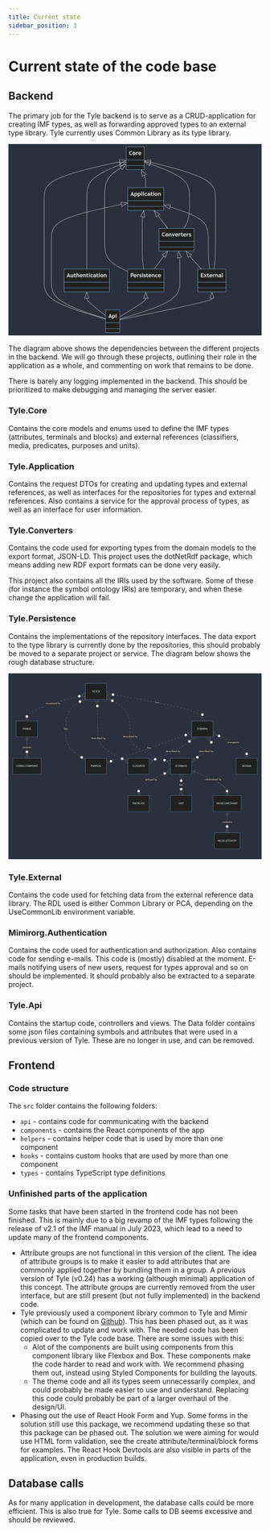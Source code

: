```yaml
---
title: Current state
sidebar_position: 3
---
```


# Current state of the code base

## Backend

The primary job for the Tyle backend is to serve as a CRUD-application for creating IMF types, as well as forwarding
approved types to an external type library. Tyle currently uses Common Library as its type library.

![backend diagram](../Tyle/img/tyle-backend-diagram.png)

The diagram above shows the dependencies between the different projects in the backend. We will go through these
projects, outlining their role in the application as a whole, and commenting on work that remains to be done.

There is barely any logging implemented in the backend. This should be prioritized to make debugging and managing
the server easier.

### Tyle.Core

Contains the core models and enums used to define the IMF types (attributes, terminals and blocks) and external
references (classifiers, media, predicates, purposes and units).

### Tyle.Application

Contains the request DTOs for creating and updating types and external references, as well as interfaces for the
repositories for types and external references. Also contains a service for the approval process of types, as well as
an interface for user information.

### Tyle.Converters

Contains the code used for exporting types from the domain models to the export format, JSON-LD. This project uses the
dotNetRdf package, which means adding new RDF export formats can be done very easily.

This project also contains all the IRIs used by the software. Some of these (for instance the symbol ontology IRIs) are
temporary, and when these change the application will fail.

### Tyle.Persistence

Contains the implementations of the repository interfaces. The data export to the type library is currently done by the
repositories, this should probably be moved to a separate project or service. The diagram below shows the rough database structure.

![database structure diagram](../Tyle/img/tyle-er-diagram.png)

### Tyle.External

Contains the code used for fetching data from the external reference data library. The RDL used is either Common Library or
PCA, depending on the UseCommonLib environment variable.

### Mimirorg.Authentication

Contains the code used for authentication and authorization. Also contains code for sending e-mails. This code is
(mostly) disabled at the moment. E-mails notifying users of new users, request for types approval and so on should be
implemented. It should probably also be extracted to a separate project.

### Tyle.Api

Contains the startup code, controllers and views. The Data folder contains some json files containing symbols and
attributes that were used in a previous version of Tyle. These are no longer in use, and can be removed.

## Frontend

### Code structure

The `src` folder contains the following folders:

- `api` - contains code for communicating with the backend
- `components` - contains the React components of the app
- `helpers` - contains helper code that is used by more than one component
- `hooks` - contains custom hooks that are used by more than one component
- `types` - contains TypeScript type definitions

### Unfinished parts of the application

Some tasks that have been started in the frontend code has not been finished. This is mainly due to a big revamp of the
IMF types following the release of v2.1 of the IMF manual in July 2023, which lead to a need to update many of the
frontend components.

- Attribute groups are not functional in this version of the client. The idea of attribute groups is to make it easier
  to add attributes that are commonly applied together by bundling them in a group. A previous version of Tyle (v0.24)
  has a working (although minimal) application of this concept. The attribute groups are currently removed from the user interface,
  but are still present (but not fully implemented) in the backend code.
- Tyle previously used a component library common to Tyle and Mimir (which can be found on [Github](https://github.com/mimir-org/component-library)).
  This has been phased out, as it was complicated to update and work with. The needed code has been copied over to the Tyle
  code base. There are some issues with this:
  - Alot of the components are built using components from this component library like Flexbox and Box. These components make the
    code harder to read and work with. We recommend phasing them out, instead using Styled Components for building the layouts.
  - The theme code and all its types seem unnecessarily complex, and could probably be made easier to use and understand.
    Replacing this code could probably be part of a larger overhaul of the design/UI.
- Phasing out the use of React Hook Form and Yup. Some forms in the solution still use this package, we recommend updating
  these so that this package can be phased out. The solution we were aiming for would use HTML form validation, see the
  create attribute/terminal/block forms for examples. The React Hook Devtools are also visible in parts of the application,
  even in production builds.

## Database calls

As for many application in development, the database calls could be more efficient. This is also true for Tyle.
Some calls to DB seems excessive and should be reviewed.
